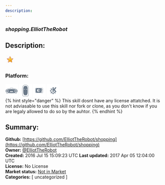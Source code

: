 ```yaml
---
description: 
---
```


### _shopping.ElliotTheRobot_  
## Description:  
  
  
![](../.gitbook/assets/star.png)  
  
### Platform:  
 ![Mark I](../.gitbook/assets/mark-1-icon.png)  ![Mark II](../.gitbook/assets/mark-2-icon.png)  ![Picroft](../.gitbook/assets/picroft-icon.png)  ![plasmoid](../.gitbook/assets/kde.png)   
{% hint style="danger" %}
This skill dosnt have any license attatched. It is not adviasable to use this skill nor fork or clone, as you don't know if you are legaly allowed to do so by the auhtor.
{% endhint %}
  
## Summary:  
**Github:** [https://github.com/ElliotTheRobot/shopping](https://github.com/ElliotTheRobot/shopping)  
**Owner:** [@ElliotTheRobot](https://github.com/ElliotTheRobot)  
**Created:** 2016 Jul 15 15:09:23 UTC  **Last updated:** 2017 Apr 05 12:04:00 UTC  
**License:** No License  
**Market status:** [Not in Market](https://market.mycroft.ai/skill/)  
**Categories:** [ uncategorized ]   
